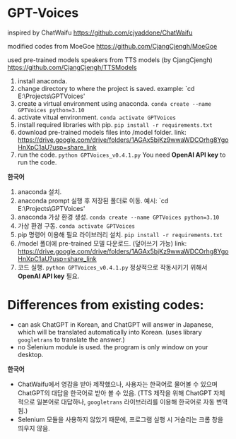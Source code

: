 # GPT-Voices

inspired by ChatWaifu
https://github.com/cjyaddone/ChatWaifu

modified codes from MoeGoe
https://github.com/CjangCjengh/MoeGoe

used pre-trained models speakers from TTS models (by CjangCjengh)
https://github.com/CjangCjengh/TTSModels


1. install anaconda.
2. change directory to where the project is saved. example:
  `cd E:\Projects\GPTVoices\'
3. create a virtual environment using anaconda.
  `conda create --name GPTVoices python=3.10`
4. activate vitual environment.
  `conda activate GPTVoices`
5. install required libraries with pip.
  `pip install -r requirements.txt`
6. download pre-trained models files into /model folder.
  link: https://drive.google.com/drive/folders/1AGAx5bjKz9wwaWDCOrhg8YgoHnXpC1aU?usp=share_link
7. run the code.
  `python GPTVoices_v0.4.1.py`
  You need **OpenAI API key** to run the code.
  
**한국어**
1. anaconda 설치.
2. anaconda prompt 실행 후 저장된 폴더로 이동. 예시:
  `cd E:\Projects\GPTVoices\'
3. anaconda 가상 환경 생성.
  `conda create --name GPTVoices python=3.10`
4. 가상 환경 구동.
  `conda activate GPTVoices`
5. pip 명령어 이용해 필요 라이브러리 설치.
  `pip install -r requirements.txt`
6. /model 폴더에 pre-trained 모델 다운로드. (덮어쓰기 가능)
  link: https://drive.google.com/drive/folders/1AGAx5bjKz9wwaWDCOrhg8YgoHnXpC1aU?usp=share_link
7. 코드 실행.
  `python GPTVoices_v0.4.1.py`
  정상적으로 작동시키기 위해서 **OpenAI API key** 필요.


# Differences from existing codes:
- can ask ChatGPT in Korean, and ChatGPT will answer in Japanese, which will be translated automatically into Korean. (uses library `googletrans` to translate the answer.)
- no Selenium module is used. the program is only window on your desktop.

**한국어**
- ChatWaifu에서 영감을 받아 제작했으나, 사용자는 한국어로 물어볼 수 있으며 ChatGPT의 대답을 한국어로 받아 볼 수 있음. (TTS 제작을 위해 ChatGPT 자체적으로 일본어로 대답하나, `googletrans` 라이브러리를 이용해 한국어로 자동 번역됨.)
- Selenium 모듈을 사용하지 않았기 때문에, 프로그램 실행 시 거슬리는 크롬 창을 띄우지 않음.
